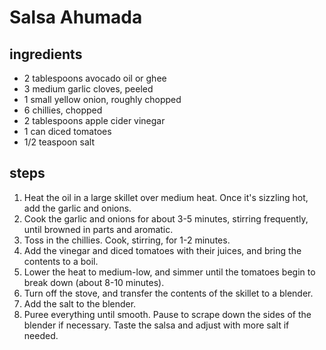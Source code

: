 # Salsa Ahumada

## ingredients

- 2 tablespoons avocado oil or ghee
- 3 medium garlic cloves, peeled
- 1 small yellow onion, roughly chopped
- 6 chillies, chopped
- 2 tablespoons apple cider vinegar
- 1 can diced tomatoes
- 1/2 teaspoon salt

## steps

1. Heat the oil in a large skillet over medium heat. Once it's sizzling hot, add the garlic and onions.
2. Cook the garlic and onions for about 3-5 minutes, stirring frequently, until browned in parts and aromatic.
3. Toss in the chillies. Cook, stirring, for 1-2 minutes.
4. Add the vinegar and diced tomatoes with their juices, and bring the contents to a boil.
5. Lower the heat to medium-low, and simmer until the tomatoes begin to break down (about 8-10 minutes).
6. Turn off the stove, and transfer the contents of the skillet to a blender.
7. Add the salt to the blender.
8. Puree everything until smooth. Pause to scrape down the sides of the blender if necessary. Taste the salsa and adjust with more salt if needed.
